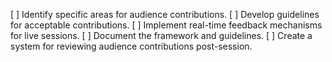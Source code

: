 [ ] Identify specific areas for audience contributions.
[ ] Develop guidelines for acceptable contributions.
[ ] Implement real-time feedback mechanisms for live sessions.
[ ] Document the framework and guidelines.
[ ] Create a system for reviewing audience contributions post-session.